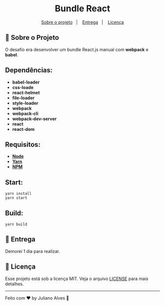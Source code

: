 

<h1 align="center">
  Bundle React
</h1>


<p align="center">
  <a href="#rocket-sobre-o-projeto">Sobre o projeto</a>&nbsp;&nbsp;&nbsp;|&nbsp;&nbsp;&nbsp;
   <a href="#-entrega">Entrega</a>&nbsp;&nbsp;&nbsp;|&nbsp;&nbsp;&nbsp;
  <a href="#memo-licença">Licença</a>
</p>

## :rocket: Sobre o Projeto


O desafio era desenvolver um bundle React.js manual com **webpack** e **babel**.


## Dependências:

- **babel-loader**
- **css-loade**
- **react-helmet** 
- **file-loader**
- **style-loader**
- **webpack**
- **webpack-cli**
-  **webpack-dev-server**
-  **react**
- **react-dom**



## Requisitos:
* **[Node](https://nodejs.org/en/)** 
*  **[Yarn](https://yarnpkg.com/)** 
*   **[NPM](https://www.npmjs.com/)** 
​  
## Start:

    yarn install
    yarn start

## Build:

    yarn build




## 📅 Entrega

Demorei  1 dia para realizar.

## :memo: Licença

Esse projeto está sob a licença MIT. Veja o arquivo [LICENSE](LICENSE.md) para mais detalhes.

---

Feito com ♥ by Juliano Alves :wave: 
